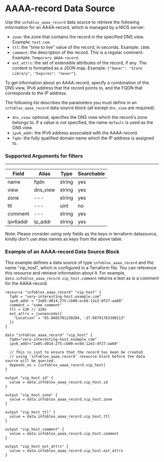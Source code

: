 # AAAA-record Data Source

Use the `infoblox_aaaa_record` data source to retrieve the following information for an AAAA-record, which is managed by a NIOS server:

* `zone`: the zone that contains the record in the specified DNS view. Example: `test.com`.
* `ttl`: the "time to live" value of the record, in seconds. Example: `1800`.
* `comment`: the description of the record. This is a regular comment. Example: `Temporary AAAA-record`.
* `ext_attrs`: the set of extensible attributes of the record, if any. The content is formatted as a JSON map. Example: `{"Owner": "State Library", "Expires": "never"}`.

To get information about an AAAA-record, specify a combination of the DNS view, IPv6 address that the record points to, and the FQDN that corresponds to the IP address.

The following list describes the parameters you must define in an `infoblox_aaaa_record` data source block (all except `dns_view` are required):

* `dns_view`: optional, specifies the DNS view which the record's zone belongs to. If a value is not specified, the name `default` is used as the DNS view.
* `ipv6_addr`: the IPv6 address associated with the AAAA-record.
* `fqdn`: the fully qualified domain name which the IP address is assigned to.

### Supported Arguments for filters

-----
| Field    | Alias    | Type   | Searchable |
|----------|----------|--------|------------|
| name     | fqdn     | string | yes        |
| view     | dns_view | string | yes        |
| zone     | ---      | string | yes        |
| ttl      | ---      | uint   | no         |
| comment  | ---      | string | yes        |
| ipv6addr | ip_addr  | string | yes        |

Note: Please consider using only fields as the keys in terraform datasource, kindly don't use alias names as keys from the above table.

### Example of an AAAA-record Data Source Block

This example defines a data source of type `infoblox_aaaa_record` and the name "vip_host", which is configured in a Terraform file.
You can reference this resource and retrieve information about it. For example, `data.infoblox_aaaa_record.vip_host.comment` returns
a text as is a comment for the AAAA-record.

```hcl
resource "infoblox_aaaa_record" "vip_host" {
  fqdn = "very-interesting-host.example.com"
  ipv6_addr = "2a05:d014:275:cb00:ec0d:12e2:df27:aa60"
  comment = "some comment"
  ttl = 120 // 120s
  ext_attrs = jsonencode({
    "Location" = "65.8665701230204, -37.00791763398113"
  })
}

data "infoblox_aaaa_record" "vip_host" {
  fqdn="very-interesting-host.example.com"
  ipv6_addr="2a05:d014:275:cb00:ec0d:12e2:df27:aa60"

  // This is just to ensure that the record has been be created
  // using 'infoblox_aaaa_record' resource block before the data source will be queried.
  depends_on = [infoblox_aaaa_record.vip_host]
}

output "vip_host_id" {
  value = data.infoblox_aaaa_record.vip_host.id
}

output "vip_host_zone" {
  value = data.infoblox_aaaa_record.vip_host.zone
}

output "vip_host_ttl" {
  value = data.infoblox_aaaa_record.vip_host.ttl
}

output "vip_host_comment" {
  value = data.infoblox_aaaa_record.vip_host.comment
}

output "vip_host_ext_attrs" {
  value = data.infoblox_aaaa_record.vip_host.ext_attrs
}
```
